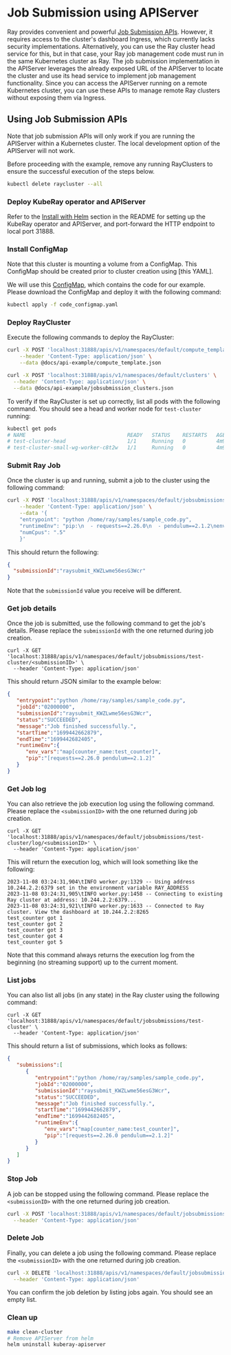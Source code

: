 # Job Submission using APIServer

Ray provides convenient and powerful [Job Submission APIs]. However, it requires access to
the cluster's dashboard Ingress, which currently lacks security implementations.
Alternatively, you can use the Ray cluster head service for this, but in that case, your
Ray job management code must run in the same Kubernetes cluster as Ray. The job submission
implementation in the APIServer leverages the already exposed URL of the APIServer to
locate the cluster and use its head service to implement job management functionality.
Since you can access the APIServer running on a remote Kubernetes cluster, you can use
these APIs to manage remote Ray clusters without exposing them via Ingress.

## Using Job Submission APIs

Note that job submission APIs will only work if you are running the APIServer within a
Kubernetes cluster. The local development option of the APIServer will not work.

Before proceeding with the example, remove any running RayClusters to ensure the successful
execution of the steps below.

```sh
kubectl delete raycluster --all
```

### Deploy KubeRay operator and APIServer

Refer to the [Install with Helm](README.md#install-with-helm) section in the README for
setting up the KubeRay operator and APIServer, and port-forward the HTTP endpoint to local
port 31888.

### Install ConfigMap

Note that this cluster is mounting a volume from a ConfigMap. This ConfigMap should be
created prior to cluster creation using [this YAML].

We will use this [ConfigMap], which contains the code for our example. Please download the
ConfigMap and deploy it with the following command:

```sh
kubectl apply -f code_configmap.yaml
```

### Deploy RayCluster

Execute the following commands to deploy the RayCluster:

```sh
curl -X POST 'localhost:31888/apis/v1/namespaces/default/compute_templates' \
    --header 'Content-Type: application/json' \
    --data @docs/api-example/compute_template.json

curl -X POST 'localhost:31888/apis/v1/namespaces/default/clusters' \
  --header 'Content-Type: application/json' \
  --data @docs/api-example/jobsubmission_clusters.json
```

To verify if the RayCluster is set up correctly, list all pods with the following command.
You should see a head and worker node for `test-cluster` running:

```sh
kubectl get pods
# NAME                                 READY   STATUS    RESTARTS   AGE
# test-cluster-head                    1/1     Running   0          4m9s
# test-cluster-small-wg-worker-c8t2w   1/1     Running   0          4m9s
```

### Submit Ray Job

Once the cluster is up and running, submit a job to the cluster using the following command:

```sh
curl -X POST 'localhost:31888/apis/v1/namespaces/default/jobsubmissions/test-cluster' \
    --header 'Content-Type: application/json' \
    --data '{
    "entrypoint": "python /home/ray/samples/sample_code.py",
    "runtimeEnv": "pip:\n  - requests==2.26.0\n  - pendulum==2.1.2\nenv_vars:\n  counter_name: test_counter\n",
    "numCpus": ".5"
    }'
```

This should return the following:

```json
{
  "submissionId":"raysubmit_KWZLwme56esG3Wcr"
}
```

Note that the `submissionId` value you receive will be different.

### Get job details

Once the job is submitted, use the following command to get the job's details. Please
replace the `submissionId` with the one returned during job creation.

```shell
curl -X GET 'localhost:31888/apis/v1/namespaces/default/jobsubmissions/test-cluster/<submissionID>' \
  --header 'Content-Type: application/json'
```

This should return JSON similar to the example below:

```json
{
   "entrypoint":"python /home/ray/samples/sample_code.py",
   "jobId":"02000000",
   "submissionId":"raysubmit_KWZLwme56esG3Wcr",
   "status":"SUCCEEDED",
   "message":"Job finished successfully.",
   "startTime":"1699442662879",
   "endTime":"1699442682405",
   "runtimeEnv":{
      "env_vars":"map[counter_name:test_counter]",
      "pip":"[requests==2.26.0 pendulum==2.1.2]"
   }
}
```

### Get Job log

You can also retrieve the job execution log using the following command. Please replace
the `<submissionID>` with the one returned during job creation.

```shell
curl -X GET 'localhost:31888/apis/v1/namespaces/default/jobsubmissions/test-cluster/log/<submissionID>' \
  --header 'Content-Type: application/json'
```

This will return the execution log, which will look something like the following:

```text
2023-11-08 03:24:31,904\tINFO worker.py:1329 -- Using address 10.244.2.2:6379 set in the environment variable RAY_ADDRESS
2023-11-08 03:24:31,905\tINFO worker.py:1458 -- Connecting to existing Ray cluster at address: 10.244.2.2:6379...
2023-11-08 03:24:31,921\tINFO worker.py:1633 -- Connected to Ray cluster. View the dashboard at 10.244.2.2:8265
test_counter got 1
test_counter got 2
test_counter got 3
test_counter got 4
test_counter got 5
```

Note that this command always returns the execution log from the beginning (no streaming
support) up to the current moment.

### List jobs

You can also list all jobs (in any state) in the Ray cluster using the following command:

```shell
curl -X GET 'localhost:31888/apis/v1/namespaces/default/jobsubmissions/test-cluster' \
  --header 'Content-Type: application/json'
```

This should return a list of submissions, which looks as follows:

```json
{
   "submissions":[
      {
         "entrypoint":"python /home/ray/samples/sample_code.py",
         "jobId":"02000000",
         "submissionId":"raysubmit_KWZLwme56esG3Wcr",
         "status":"SUCCEEDED",
         "message":"Job finished successfully.",
         "startTime":"1699442662879",
         "endTime":"1699442682405",
         "runtimeEnv":{
            "env_vars":"map[counter_name:test_counter]",
            "pip":"[requests==2.26.0 pendulum==2.1.2]"
         }
      }
   ]
}
```

### Stop Job

A job can be stopped using the following command. Please replace the `<submissionID>` with
the one returned during job creation.

```sh
curl -X POST 'localhost:31888/apis/v1/namespaces/default/jobsubmissions/test-cluster/<submissionID>' \
  --header 'Content-Type: application/json'
```

### Delete Job

Finally, you can delete a job using the following command. Please replace the
`<submissionID>` with the one returned during job creation.

```sh
curl -X DELETE 'localhost:31888/apis/v1/namespaces/default/jobsubmissions/test-cluster/<submissionID>' \
  --header 'Content-Type: application/json'
```

You can confirm the job deletion by listing jobs again. You should see an empty list.

### Clean up

```sh
make clean-cluster
# Remove APIServer from helm
helm uninstall kuberay-apiserver
```

[Job Submission APIs]: https://docs.ray.io/en/latest/cluster/running-applications/job-submission/rest.html
[ConfigMap]: test/job/code.yaml
